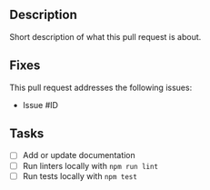 ## Description

Short description of what this pull request is about.

## Fixes

This pull request addresses the following issues:

- Issue #ID

## Tasks

- [ ] Add or update documentation
- [ ] Run linters locally with `npm run lint`
- [ ] Run tests locally with `npm test`
